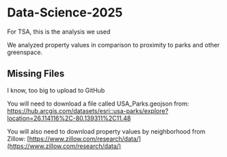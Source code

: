 # Data-Science-2025
For TSA, this is the analysis we used

We analyzed property values in comparison to proximity to parks and other greenspace.

## Missing Files
I know, too big to upload to GitHub

You will need to download a file called USA_Parks.geojson from:
[https://hub.arcgis.com/datasets/esri::usa-parks/explore?location=26.114116%2C-80.139311%2C11.48
](https://hub.arcgis.com/datasets/esri::usa-parks/explore?location=26.114116%2C-80.139311%2C11.48)


You will also need to download property values by neighborhood from Zillow:
[https://www.zillow.com/research/data/](https://www.zillow.com/research/data/)
